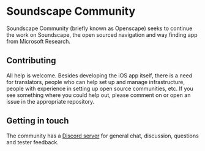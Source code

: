 # Soundscape Community

Soundscape Community (briefly known as Openscape) seeks to continue the work on Soundscape, the open sourced navigation and way finding app from Microsoft Research.

## Contributing

All help is welcome. Besides developing the iOS app itself, there is a need for translators, people who can help set up and manage infrastructure, people with experience in setting up open source communities, etc. If you see something where you could help out, please comment on or open an issue in the appropriate repository.

## Getting in touch

The community has a [Discord server](https://discord.gg/2UCc9yHmRh) for general chat, discussion, questions and tester feedback.
